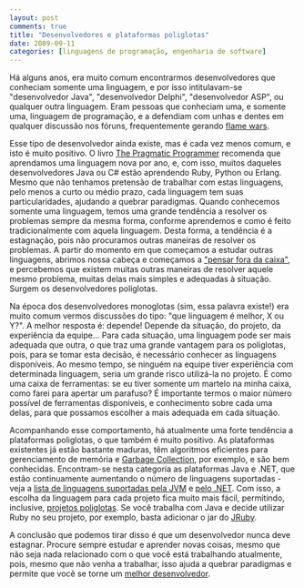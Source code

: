 ```yaml
---
layout: post
comments: true
title: "Desenvolvedores e plataformas poliglotas"
date: 2009-09-11
categories: [linguagens de programação, engenharia de software]
---
```

Há alguns anos, era muito comum encontrarmos desenvolvedores que conheciam somente uma linguagem, e por isso intitulavam-se "desenvolvedor Java", "desenvolvedor Delphi", "desenvolvedor ASP", ou qualquer outra linguagem. Eram pessoas que conheciam uma, e somente uma, linguagem de programação, e a defendiam com unhas e dentes em qualquer discussão nos fóruns, frequentemente gerando [flame wars](http://en.wikipedia.org/wiki/Flame_war).

Esse tipo de desenvolvedor ainda existe, mas é cada vez menos comum, e isto é muito positivo. O livro [The Pragmatic Programmer](http://www.amazon.com/Pragmatic-Programmer-Journeyman-Master/dp/020161622X/ref=pd_bbs_sr_1?ie=UTF8&amp;s=books&amp;qid=1232182674&amp;sr=8-1) recomenda que aprendamos uma linguagem nova por ano, e, com isso, muitos daqueles desenvolvedores Java ou C# estão aprendendo Ruby, Python ou Erlang. Mesmo que não tenhamos pretensão de trabalhar com estas linguagens, pelo menos a curto ou médio prazo, cada linguagem tem suas particularidades, ajudando a quebrar paradigmas. Quando conhecemos somente uma linguagem, temos uma grande tendência a resolver os problemas sempre da mesma forma, conforme aprendemos e como é feito tradicionalmente com aquela linguagem. Desta forma, a tendência é a estagnação, pois não procuramos outras maneiras de resolver os problemas. A partir do momento em que começamos a estudar outras linguagens, abrimos nossa cabeça e começamos a ["pensar fora da caixa"](http://en.wikipedia.org/wiki/Thinking_outside_the_box), e percebemos que existem muitas outras maneiras de resolver aquele mesmo problema, muitas delas mais simples e adequadas à situação. Surgem os desenvolvedores poliglotas.

Na época dos desenvolvedores monoglotas (sim, essa palavra existe!) era muito comum vermos discussões do tipo: "que linguagem é melhor, X ou Y?". A melhor resposta é: depende! Depende da situação, do projeto, da experiência da equipe... Para cada situação, uma linguagem pode ser mais adequada que outra, o que traz uma grande vantagem para os poliglotas, pois, para se tomar esta decisão, é necessário conhecer as linguagens disponíveis. Ao mesmo tempo, se ninguém na equipe tiver experiência com determinada linguagem, seria um grande risco utilizá-la no projeto. É como uma caixa de ferramentas: se eu tiver somente um martelo na minha caixa, como farei para apertar um parafuso? É importante termos o maior número possível de ferramentas disponíveis, e conhecimento sobre cada uma delas, para que possamos escolher a mais adequada em cada situação.

Acompanhando esse comportamento, há atualmente uma forte tendência a plataformas poliglotas, o que também é muito positivo. As plataformas existentes já estão bastante maduras, têm algoritmos eficientes para gerenciamento de memória e [Garbage Collection](http://en.wikipedia.org/wiki/Garbage_collection_%28computer_science%29), por exemplo, e são bem conhecidas. Encontram-se nesta categoria as plataformas Java e .NET, que estão continuamente aumentando o número de linguagens suportadas - veja a [lista de linguagens suportadas pela JVM](http://en.wikipedia.org/wiki/List_of_JVM_languages) e [pelo .NET](http://en.wikipedia.org/wiki/Microsoft_.NET_Languages). Com isso, a escolha da linguagem para cada projeto fica muito mais fácil, permitindo, inclusive, [projetos poliglotas](http://memeagora.blogspot.com/2006/12/polyglot-programming.html). Se você trabalha com Java e decide utilizar Ruby no seu projeto, por exemplo, basta adicionar o jar do [JRuby](http://www.jruby.org/).

A conclusão que podemos tirar disso é que um desenvolvedor nunca deve estagnar. Procure sempre estudar e aprender novas coisas, mesmo que não seja nada relacionado com o que você está trabalhando atualmente, pois, mesmo que não venha a trabalhar, isso ajuda a quebrar paradigmas e permite que você se torne um [melhor desenvolvedor](http://www.techfounder.net/2009/07/22/what-makes-a-good-programmer/).
